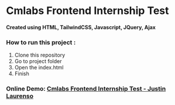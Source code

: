 # Cmlabs Frontend Internship Test

<h4>Created using HTML, TailwindCSS, Javascript, JQuery, Ajax</h4>

<h3>How to run this project : </h3>
<ol>
    <li>Clone this repository</li>
    <li>Go to project folder</li>
    <!-- <li>Type this <b>npx tailwindcss -i ./css/main.css -o ./dist/output.css --watch</b></li> -->
    <li>Open the index.html</li>
    <li>Finish</li>
</ol>

<h3>Online Demo: <a href="https://justin-cmlabs-frontend-internship-test.vercel.app/" target="_blank">Cmlabs Frontend Internship Test - Justin Laurenso</a></h3>